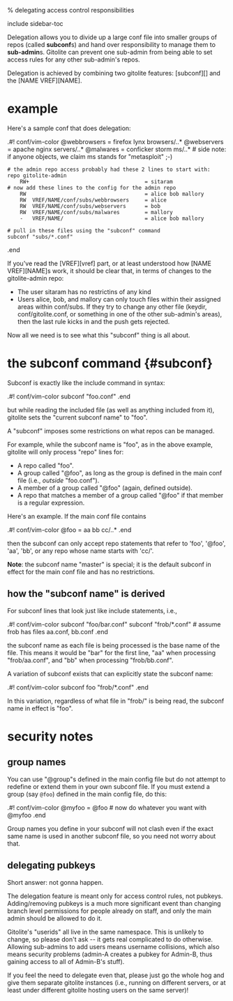 <!-- options: toc -->

% delegating access control responsibilities

include sidebar-toc

Delegation allows you to divide up a large conf file into smaller groups of
repos (called **subconf**s) and hand over responsibility to manage them to
**sub-admin**s.  Gitolite can prevent one sub-admin from being able to set
access rules for any other sub-admin's repos.

Delegation is achieved by combining two gitolite features: [subconf][] and the
[NAME VREF][NAME].

# example

Here's a sample conf that does delegation:

.#! conf/vim-color
    @webbrowsers        = firefox lynx browsers/..*
    @webservers         = apache nginx servers/..*
    @malwares           = conficker storm ms/..*
        # side note: if anyone objects, we claim ms stands for "metasploit" ;-)

    # the admin repo access probably had these 2 lines to start with:
    repo gitolite-admin
        RW+                                     = sitaram
    # now add these lines to the config for the admin repo
        RW                                      = alice bob mallory
        RW  VREF/NAME/conf/subs/webbrowsers     = alice
        RW  VREF/NAME/conf/subs/webservers      = bob
        RW  VREF/NAME/conf/subs/malwares        = mallory
        -   VREF/NAME/                          = alice bob mallory

    # pull in these files using the "subconf" command
    subconf "subs/*.conf"
.end

If you've read the [VREF][vref] part, or at least understood how [NAME
VREF][NAME]s work, it should be clear that, in terms of changes to the
gitolite-admin repo:

*   The user sitaram has no restrictins of any kind
*   Users alice, bob, and mallory can only touch files within their assigned
    areas within conf/subs.  If they try to change any other file (keydir,
    conf/gitolite.conf, or something in one of the other sub-admin's areas),
    then the last rule kicks in and the push gets rejected.

Now all we need is to see what this "subconf" thing is all about.

# the subconf command {#subconf}

Subconf is exactly like the include command in syntax:

.#! conf/vim-color
    subconf "foo.conf"
.end

but while reading the included file (as well as anything included from it),
gitolite sets the "current subconf name" to "foo".

A "subconf" imposes some restrictions on what repos can be managed.

For example, while the subconf name is "foo", as in the above example,
gitolite will only process "repo" lines for:

  * A repo called "foo".
  * A group called "@foo", as long as the group is defined in the main conf
    file (i.e., *outside* "foo.conf").
  * A member of a group called "@foo" (again, defined outside).
  * A repo that matches a member of a group called "@foo" if that member is a
    regular expression.

Here's an example.  If the main conf file contains

.#! conf/vim-color
    @foo    =   aa bb cc/..*
.end

then the subconf can only accept repo statements that refer to 'foo', '@foo',
'aa', 'bb', or any repo whose name starts with 'cc/'.

**Note**: the subconf name "master" is special; it is the default subconf in
effect for the main conf file and has no restrictions.

## how the "subconf name" is derived

For subconf lines that look just like include statements, i.e.,

.#! conf/vim-color
    subconf "foo/bar.conf"
    subconf "frob/*.conf"
        # assume frob has files aa.conf, bb.conf
.end

the subconf name as each file is being processed is the base name of the file.
This means it would be "bar" for the first line, "aa" when processing
"frob/aa.conf", and "bb" when processing "frob/bb.conf".

A variation of subconf exists that can explicitly state the subconf name:

.#! conf/vim-color
    subconf foo "frob/*.conf"
.end

In this variation, regardless of what file in "frob/" is being read, the
subconf name in effect is "foo".

# security notes

## group names

You can use "@group"s defined in the main config file but do not attempt to
redefine or extend them in your own subconf file.  If you must extend a group
(say `@foo`) defined in the main config file, do this:

.#! conf/vim-color
    @myfoo  =   @foo
    # now do whatever you want with @myfoo
.end

Group names you define in your subconf will not clash even if the exact same
name is used in another subconf file, so you need not worry about that.

## delegating pubkeys

Short answer: not gonna happen.

The delegation feature is meant only for access control rules, not pubkeys.
Adding/removing pubkeys is a much more significant event than changing branch
level permissions for people already on staff, and only the main admin should
be allowed to do it.

Gitolite's "userids" all live in the same namespace.  This is unlikely to
change, so please don't ask -- it gets real complicated to do otherwise.
Allowing sub-admins to add users means username collisions, which also means
security problems (admin-A creates a pubkey for Admin-B, thus gaining access
to all of Admin-B's stuff).

If you feel the need to delegate even that, please just go the whole hog and
give them separate gitolite instances (i.e., running on different servers, or
at least under different gitolite hosting users on the same server)!
